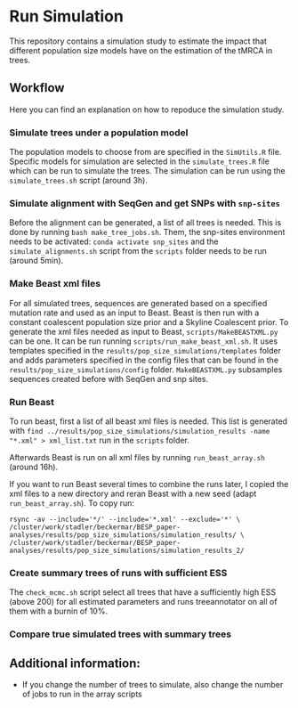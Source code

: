 # Run Simulation
This repository contains a simulation study to estimate the impact that different population size models have on the estimation of the tMRCA in trees.


## Workflow
Here you can find an explanation on how to repoduce the simulation study.

### Simulate trees under a population model
The population models to choose from are specified in the `SimUtils.R` file. Specific models for simulation are selected in the `simulate_trees.R` file which can be run to simulate the trees. The simulation can be run using the `simulate_trees.sh` script (around 3h).

### Simulate alignment with SeqGen and get SNPs with `snp-sites`

Before the alignment can be generated, a list of all trees is needed. This is done by running `bash make_tree_jobs.sh`. Them, the snp-sites environment needs to be activated: `conda activate snp_sites` and the `simulate_alignments.sh` script from the `scripts` folder needs to be run (around 5min).

### Make Beast xml files
For all simulated trees, sequences are generated based on a specified mutation rate and used as an input to Beast. Beast is then run with a constant coalescent population size prior and a Skyline Coalescent prior. To generate the xml files needed as input to Beast, `scripts/MakeBEASTXML.py` can be one. It can be run running `scripts/run_make_beast_xml.sh`. It uses templates specified in the `results/pop_size_simulations/templates` folder and adds parameters specified in the config files that can be found in the `results/pop_size_simulations/config` folder. `MakeBEASTXML.py` subsamples sequences created before with SeqGen and snp sites.

### Run Beast
To run beast, first a list of all beast xml files is needed. This list is generated with `find ../results/pop_size_simulations/simulation_results -name "*.xml" > xml_list.txt` run in the `scripts` folder.

Afterwards Beast is run on all xml files by running `run_beast_array.sh` (around 16h).

If you want to run Beast several times to combine the runs later, I copied the xml files to a new directory and reran Beast with a new seed (adapt `run_beast_array.sh`). To copy run:
```
rsync -av --include='*/' --include='*.xml' --exclude='*' \
/cluster/work/stadler/beckermar/BESP_paper-analyses/results/pop_size_simulations/simulation_results/ \
/cluster/work/stadler/beckermar/BESP_paper-analyses/results/pop_size_simulations/simulation_results_2/
````


### Create summary trees of runs with sufficient ESS
The `check_mcmc.sh` script select all trees that have a sufficiently high ESS (above $200$) for all estimated parameters and runs treeannotator on all of them with a burnin of $10\%$. 

### Compare true simulated trees with summary trees


## Additional information:
- If you change the number of trees to simulate, also change the number of jobs to run in the array scripts